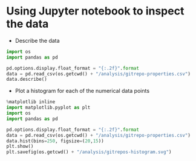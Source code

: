 # Using Jupyter notebook to inspect the data

- Describe the data

```python
import os
import pandas as pd

pd.options.display.float_format = "{:.2f}".format
data = pd.read_csv(os.getcwd() + "/analysis/gitrepo-properties.csv")
data.describe()
```

- Plot a histogram for each of the numerical data points

```python
%matplotlib inline
import matplotlib.pyplot as plt
import os
import pandas as pd

pd.options.display.float_format = "{:.2f}".format
data = pd.read_csv(os.getcwd() + "/analysis/gitrepo-properties.csv")
data.hist(bins=250, figsize=(20,15))
plt.show()
plt.savefig(os.getcwd() + "/analysis/gitrepos-histogram.svg")
```

